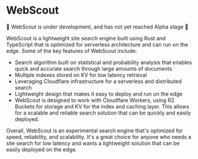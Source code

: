# WebScout

🚧 WebScout is under development, and has not yet reached Alpha stage 🚧

WebScout is a lightweight site search engine built using Rust and TypeScript that is optimized for serverless architecture and can run on the edge. Some of the key features of WebScout include:

- Search algorithm built on statistical and probability analysis that enables quick and accurate search through large amounts of documents
- Multiple indexes stored on KV for low latency retrieval
- Leveraging Cloudflare infrastructure for a serverless and distributed search
- Lightweight design that makes it easy to deploy and run on the edge
- WebScout is designed to work with Cloudflare Workers, using R2 Buckets for storage and KV for the index and caching layer. This allows for a scalable and reliable search solution that can be quickly and easily deployed.

Overall, WebScout is an experimental search engine that's optimized for speed, reliability, and scalability. It's a great choice for anyone who needs a site search for low latency and wants a lightweight solution that can be easily deployed on the edge.
